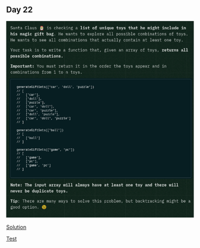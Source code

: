 ## Day 22

![instructions](./instructions.png)

[Solution](./solution.js)

[Test](../../../tests/2024/day22.test.js)
